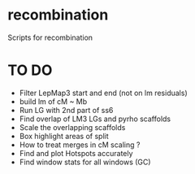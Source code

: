 # recombination
Scripts for recombination

# TO DO  

- Filter LepMap3 start and end (not on lm residuals) 
- build lm of cM ~ Mb
- Run LG with 2nd part of ss6
- Find overlap of LM3 LGs and pyrho scaffolds 
- Scale the overlapping scaffolds 
- Box highlight areas of split 
- How to treat merges in cM scaling ? 
- Find and plot Hotspots accurately 
- Find window stats for all windows (GC) 
